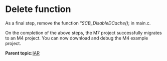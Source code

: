 # Delete function

As a final step, remove the function “*SCB\_DisableDCache\(\)*; in main.c.

On the completion of the above steps, the M7 project successfully migrates to an M4 project. You can now download and debug the M4 example project.

**Parent topic:**[IAR](../topics/iar.md)

